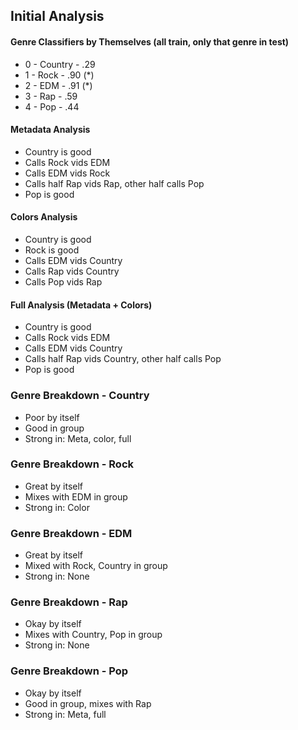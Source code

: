 ## Initial Analysis

#### Genre Classifiers by Themselves (all train, only that genre in test)
- 0 - Country - .29
- 1 - Rock - .90 (*)
- 2 - EDM - .91 (*)
- 3 - Rap - .59
- 4 - Pop - .44

#### Metadata Analysis
- Country is good
- Calls Rock vids EDM
- Calls EDM vids Rock
- Calls half Rap vids Rap, other half calls Pop
- Pop is good

#### Colors Analysis
- Country is good
- Rock is good
- Calls EDM vids Country
- Calls Rap vids Country
- Calls Pop vids Rap

#### Full Analysis (Metadata + Colors)
- Country is good
- Calls Rock vids EDM
- Calls EDM vids Country
- Calls half Rap vids Country, other half calls Pop
- Pop is good

### Genre Breakdown - Country
- Poor by itself
- Good in group
- Strong in: Meta, color, full

### Genre Breakdown - Rock
- Great by itself
- Mixes with EDM in group
- Strong in: Color

### Genre Breakdown - EDM
- Great by itself
- Mixed with Rock, Country in group
- Strong in: None

### Genre Breakdown - Rap
- Okay by itself
- Mixes with Country, Pop in group
- Strong in: None

### Genre Breakdown - Pop
- Okay by itself
- Good in group, mixes with Rap
- Strong in: Meta, full
